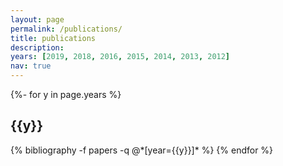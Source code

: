 ```yaml
---
layout: page
permalink: /publications/
title: publications
description: 
years: [2019, 2018, 2016, 2015, 2014, 2013, 2012]
nav: true
---
```

<!-- _pages/publications.md -->
<div class="publications">

{%- for y in page.years %}
  <h2 class="year">{{y}}</h2>
  {% bibliography -f papers -q @*[year={{y}}]* %}
{% endfor %}

</div>
